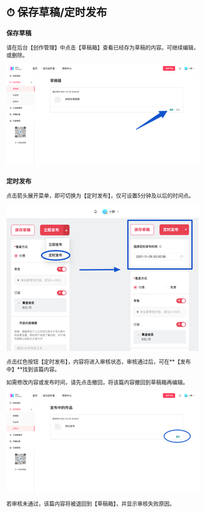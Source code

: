# ⏱ 保存草稿/定时发布

### 保存草稿

请在后台【创作管理】中点击【草稿箱】查看已经存为草稿的内容。可继续编辑，或删除。

![](../.gitbook/assets/6草稿01.png)

### 定时发布

点击箭头展开菜单，即可切换为【定时发布】，仅可设置5分钟及以后的时间点。

![](../.gitbook/assets/6定时发布01.jpg)

点击红色按钮【定时发布】，内容将进入审核状态，审核通过后，可在**【发布中】**找到该篇内容。

如需修改内容或发布时间，请先点击撤回，将该篇内容撤回到草稿箱再编辑。

![](../.gitbook/assets/6定时发布02.png)

若审核未通过，该篇内容将被退回到【草稿箱】，并显示审核失败原因。
